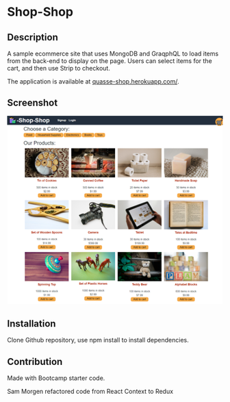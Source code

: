 # Shop-Shop

## Description

A sample ecommerce site that uses MongoDB and GraqphQL to load items from the back-end to display on the page. Users can select items for the cart, and then use Strip to checkout.

The application is available at [quasse-shop.herokuapp.com/](https://quasse-shop.herokuapp.com/).

## Screenshot

![Screenshot of website](quasse-shop.screenshot.png)

## Installation

Clone Github repository, use npm install to install dependencies.

## Contribution

Made with Bootcamp starter code.

Sam Morgen refactored code from React Context to Redux
